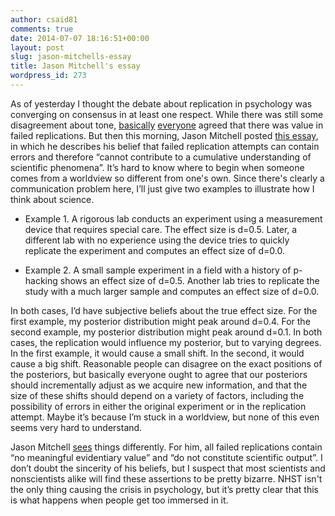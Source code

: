 ```yaml
---
author: csaid81
comments: true
date: 2014-07-07 18:16:51+00:00
layout: post
slug: jason-mitchells-essay
title: Jason Mitchell's essay
wordpress_id: 273
---
```


As of yesterday I thought the debate about replication in psychology was converging on consensus in at least one respect. While there was still some disagreement about tone, [basically](http://www.spspblog.org/simone-schnall-on-her-experience-with-a-registered-replication-project/) [everyone](http://www.talyarkoni.org/blog/2013/03/12/the-truth-is-not-optional-five-bad-reasons-and-one-mediocre-one-for-defending-the-status-quo/) agreed that there was value in failed replications. But then this morning, Jason Mitchell posted [this essay](http://wjh.harvard.edu/~jmitchel/writing/failed_science.htm), in which he describes his belief that failed replication attempts can contain errors and therefore “cannot contribute to a cumulative understanding of scientific phenomena”. It’s hard to know where to begin when someone comes from a worldview so different from one's own. Since there's clearly a communication problem here, I’ll just give two examples to illustrate how I think about science.






	
  * Example 1. A rigorous lab conducts an experiment using a measurement device that requires special care. The effect size is d=0.5. Later, a different lab with no experience using the device tries to quickly replicate the experiment and computes an effect size of d=0.0.

	
  * Example 2. A small sample experiment in a field with a history of p-hacking shows an effect size of d=0.5. Another lab tries to replicate the study with a much larger sample and computes an effect size of d=0.0.




In both cases, I’d have subjective beliefs about the true effect size. For the first example, my posterior distribution might peak around d=0.4. For the second example, my posterior distribution might peak around d=0.1. In both cases, the replication would influence my posterior, but to varying degrees. In the first example, it would cause a small shift. In the second, it would cause a big shift. Reasonable people can disagree on the exact positions of the posteriors, but basically everyone ought to agree that our posteriors should incrementally adjust as we acquire new information, and that the size of these shifts should depend on a variety of factors, including the possibility of errors in either the original experiment or in the replication attempt. Maybe it’s because I’m stuck in a worldview, but none of this even seems very hard to understand. 




Jason Mitchell [sees](http://wjh.harvard.edu/~jmitchel/writing/failed_science.htm) things differently. For him, all failed replications contain “no meaningful evidentiary value” and “do not constitute scientific output”. I don’t doubt the sincerity of his beliefs, but I suspect that most scientists and nonscientists alike will find these assertions to be pretty bizarre. NHST isn't the only thing causing the crisis in psychology, but it’s pretty clear that this is what happens when people get too immersed in it. 

